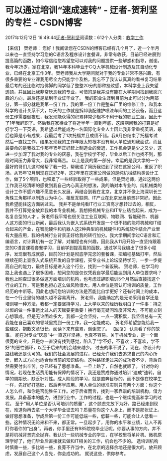 
# 可以通过培训“速成速转” - 迂者-贺利坚的专栏 - CSDN博客

2017年12月12日 16:49:44[迂者-贺利坚](https://me.csdn.net/sxhelijian)阅读数：612个人分类：[教学工作																](https://blog.csdn.net/sxhelijian/article/category/1242353)



【来信】
贺老师：
您好！我阅读您在CSDN的博客已经有几个月了，近一个半月以来也一直坚持学习您的C语言及程序设计套餐课，非常有收获，目前已经进展到提高篇的函数，如今写信给您希望您可以对我的问题提供一些解惑和指导，谢谢。
我今年25岁，家在北京，我14年本科毕业于CＱ大学机械设计制造及其自动化专业，已经在北京工作3年。贺老师我从大学期间就对于我的专业非常不感兴趣，有很多重要的专业课我用尽全力只能学个及格，我忘不了我认认真真的看书复习结果最后考的还比临时抱佛脚的同学低了整整20分的那种挫败感，本科学业上我失望透顶，并且因此我非常厌恶我的专业，可惜的是我并没有能在大学期间找到我感兴趣的方向，最后还是拿到毕业证毕业了。
我的职业生涯到目前为止可以分为两部分，第一部分就是我第一份工作，我的第一份工作是整车厂里的维修工作，和我本科学的设计关系不大，每天的工作就是拆卸装配维护喷漆车间的工艺设备，而且这份工作需要倒夜班，我发现能获得的积累非常少根本不利于我的职业生涯，因此干了1年我辞职了。然后我在家待业了将近半年一直到年底，这段期间我的打算是好好学习一下英语，我希望以后能成为一名国际化专业人士因此我非常重视英语，最后也算是小有成果，我最后考了1次托福并且成绩不错。我9月份结束了托福考试然后一直找工作，结果发现我的工作年限太短根本没有用人单位通知我面试，而且最要命的是我找工作那年15年正好赶上制造业的衰退，工作机会更是少之又少，这进一步加深了我对我的专业的厌恶，我在学校学不好，毕业以后工作也找不到，那段时间压力非常大，我非常痛苦。
以上是我的第一部分。幸运的是我大学的一个最好的哥们儿这时候帮了我一把，帮我递了简历我进到了现在这家公司，重返了职场。从15年12月到现在正好2年，这2年里在这家公司做的是纯机械结构类设计工作，做了5个项目，也积累了一些经验取得了一些成果。但是贺老师，通过这两份工作我已经清晰的感觉到我自己内心真正的想法，我的确对本专业的，纯机械类的设计工作不感兴趣不愿意长久发展，再结合到我在北京，北京并不像上海深圳长三角珠三角那样以制造业为中心，相反互联网、IT产业在北京发展前景非常好。因此我希望能往这方面转过去。
我并不是单纯看IT行业工资高才想转过去的，相反，我并不打算完全放弃我的本专业机械，我想把机械专业和IT专业结合起来，成为一名复合型的人才 。贺老师我平常也很关注工业互联网、物联网、智能硬件、机器人这方面的行业新闻，最后我认为嵌入式系统开发是一个很不错的能将机械和IT结合起来的产业，在智能硬件和机器人这2种典型的机械硬件和系统软件结合产业里有大量应用，我的机械行业背景正好给我的转行加分。我大学期间学过C语言和汇编语言，对计算机有一定了解，对编程也有兴趣，因此我从11月开始一直坚持跟着您的C语言课程套餐学习，目前学到提高篇的函数，通过学习我编出了很多小程序，发现很有成就感，目前的计划是彻底学完您的套餐课，把编程基础打牢，然后继续在网上查嵌入式系统开发的自学课程，买专业书上论坛坚持学习，一步一步提高自己的能力，最终目标是进入这个行业，找到一个新饭碗。
贺老师，在学习的路上我也遇上了很多困难，想问您的是仅仅凭我自学最后能达到用人单位要求吗？我也上网查过很多做这方面培训的机构，也考虑过辞职培训5个月然后直接找这个行业的工作，可是我也担心这么做风险很大，用人单位是否认可培训的质量，工作经历的中断等。因此也想问您培训的方法是否能比自学更好？还有时间上的成本，在一个行业里待的越久越不容易离开。
贺老师，我能确定的是无论采用自学还是培训哪一种方法，我都一定要坚持学习，上大学以来的经历我明白了一件事：持之以恒的做一件事远比过人的天赋要更重要！换行毫无疑问难度非常大，不可能立刻心想事成。但是无论困难多大，我都一定会坚持，一点一滴积累，我坚信总有一天我能在自己喜欢的领域里找到一份工作，我一定能成功。
贺老师希望您能给我一些建议，抱歉文章很长，阅读下来有些累，谢谢您了。
【回复】
认真看了你的故事。
能在对专业“厌恶”中一直这样坚持，也真不容易。关于机械专业，是一个面很宽的专业，只是你一直没有找到感觉，陷入了“学不好，不喜欢；不喜欢，学不好”的恶性循环，以至于后来的机会越来越少。
过去的事不说了。现在，你设计的路线我还是认可的。我们的社会发展的进程，已经允许我们去追求自己的内心所爱，嵌入式方向也适合你当前的知识结构。这种路径走过来的成功者不少，背后自然需要付出辛苦。你已经有了思想准备。一旦上路了，自然也就顺了。
针对你的情况，若现在生活费用能有保障的情况下，我还是赞成你通过培训“速成”速转。自学的周期长，缺乏针对性。成人阶段的学习，就是直奔目标的，而不是像在校学生一样，先好好打基础，然后再学应用。用人单位的标准实则只有两个方面：你这个人怎么样，和你是否能胜任工作。对于后者而言，找到一家靠谱的培训机构，借力发展。具备基本的能力，进到行业中，工作的过程，也是一个继续提高和学习的过程。
至于“用人单位是否认可培训的质量”，这个顾虑先放下为好。路已经走到现在，难道你再去拿一个大学毕业证去吗？质量在你这个人身上，而不是那张证上。做好思想准备，学成后第一份工作可能低端一些，低薪一些，可能会让人低看一些。这种情况无论来和不来，都正常。一旦起步了，用你的水平和业绩，让人不再盯你着你的“出身”。再者，你手里还有985院校毕业证呢，你要从事的方向，并不是将机械背景完全抛弃。我认识一些机械专业的学生，在学校里将单片机、微机原理学好了，他们毕业后直接就去做和IT相关的工作，机会也不少的。
选培训机构时慎重一些，多比较一些，良莠不齐当中，在北京的选择余地还是很大的。放开顾虑，发展自己这个人当先，你会成功的。
就说这些，供你参考。

